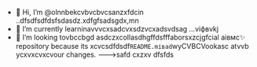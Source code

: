 - 👋 Hi, I’m @olnnbekcvbvcbvcsanzxfdcin ..dfsdfsdfdsfsdasdz.xdfgfsadsgdx,mn
- 🌱 I’m currently learninavvvcxsadcvxsdzvcxadsvdsag ...vіфвvkj
- 💞️ I’m looking tovbccbgd asdczxcollasdhgffdsfffaborsxzcjgfcial аівмс✨ repository because its xcvcsdfdsdf`README.mіваd`wyCVBCVookasc atvvb ycxvxcvxcvour changes.
--->safd
cxzxv
dfsfds
